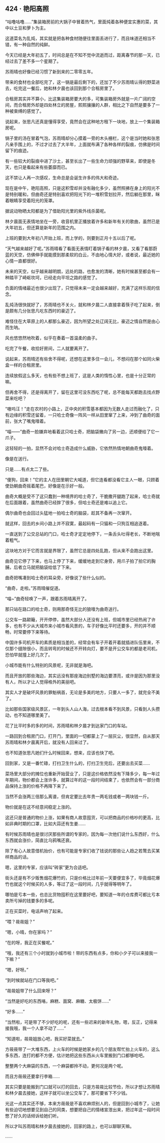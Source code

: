 ## 424 · 艳阳高照

“咕噜咕噜……”集装箱房前的大锅子中冒着热气，里面炖着各种便宜实惠的菜，其中以土豆和萝卜为主。

这道菜名为乱炖，其实就是把各种食材随便往里面丢进行了，而且味道还相当不错，有一种自然的纯鲜。

今天已经是大年初五了，时间总是在不知不觉中流逝而过，距离春节的那一天，已经过去了差不多一个星期了。

苏雨晴也好像已经习惯了新到来的二零零五年。

带来的食材也全部吃完了，这一锅是最后剩下的，还加了不少苏雨晴认得的野菜进去，吃完这一餐后，她和林夕晨也该回到那个合租房里了。

合租房其实并不算小，比这集装箱房要大的多，可集装箱房外就是一片广阔的空间，而合租房外却是四处林立的房屋，熙熙攘攘的人群，相比之下自然是要多了一种被束缚的感觉了。

说起来，张思凡还真是懂得享受，竟然会在这种地方租下一块地，放上一个集装箱房呢。

锅子里的汤在冒着气泡，苏雨晴却分心摸着一旁的木头栅栏，这个是当时她和张思凡亲手围上的，不过才过去了大半年，上面就布满了各种各样的裂痕，仿佛是时间留下的痕迹。

有一些较大的裂痕中进了沙土，甚至长出了一些生命力顽强的野草来，即使是冬天，也只是看起来有些萎靡而已。

这不禁让人再一次感叹，生命总是会诞生许多的伟大和奇迹。

现在是中午，艳阳高照，只是这积雪却并没有融化多少，虽然照拂在身上的阳光不是特别暖和，但曲奇还是特别喜欢把阳光下的一堆积雪划拉开，然后躺在那里，眯着眼睛享受着阳光的笼罩。

据说动物晒太阳都是为了借助阳光里的紫外线杀菌呢。

林夕晨面无表情地坐在一旁，收音机里正播放着许多和新年有关的歌曲，虽然已是大年初五，但还算是新年的范围之内。

上班的要到大年初八开始上班，而上学的，则要到正月十五以后了呢。

“天气越来越好了呢。”苏雨晴看了看面无表情盯着锅子看的林夕晨，又看了看那蔚蓝的天空，仿佛伸手就能摸到那柔软的白云，不由地心情大好，或者说，最近她的心情一直都很好。

未来的天空，似乎越来越明朗，远处的路，也愈发的清晰，她有时候甚至都会有一种踏平了崎岖坎坷，已经走向平坦之路的感觉了。

负面的情绪最近也很少出现了，只觉得未来一定会越来越好，充满了这样乐观的信念。

乱炖汤很快就好了，苏雨晴也不关火，就和林夕晨二人直接拿着筷子吃了起来，倒是颇有几分张思凡吃东西时的豪迈了。

难怪住在大草原上的人都那么豪迈，因为所望之处辽阔无比，豪迈之情自然是由心而生呐。

风也悠悠然地吹着，似乎在奏着一首温柔的曲子。

吃完了午餐，收拾好房间，二人就要离开了。

说起来，苏雨晴还有些舍不得呢，还想在这里多住一会儿，不想闷在那个如同火柴盒一样的合租房里。

连续放假这么多天，也有些不想上班了，这是人类的惰性心里，也是十分正常的嘛。

但再舍不得，还是得离开了，留在这里可没东西吃了呢，总不能每天都跑去找点野菜来吃吧？

“嗷呜汪！”走在农村的小路上，正中央的积雪基本都因为无数人走过而融化了，只有边缘的积雪还留着，一只哈士奇像一阵风一样从田里窜了上来，冲到了曲奇的面前，张大了嘴鬼嚎着。

“喵——”曲奇一脸嫌弃地看着这只哈士奇，把脑袋撇向了另一边，还顺便给了它一爪子。

这轻轻的一拍，显然不会对哈士奇造成什么威胁，它依然热情地朝曲奇鬼嚎着。

像是在送行。

只是……有点太二了些。

“傻狗，回来！”它的主人在田里朝它大喊道，但它连看都没看它主人一眼，只顾着使劲朝曲奇摇着尾巴，好像是在示好一般。

曲奇大概是受不了这只蠢到一种境界的哈士奇了，干脆撒开腿跑了起来，哈士奇就在后面跟着，虽然曲奇已经胖了很多，但哈士奇还是难以追上它。

偶尔曲奇也会回过头猛地一拍哈士奇的脑袋，趁其不备再一次窜开。

就这样，回去的乡间小路上并不寂寞，最起码有一只猫和一只狗互相追逐着。

一直送到了公交总站的门口，哈士奇才定定地停下，一条舌头吐得老长，不断地喘着粗气。

这块地方对于它而言就是界限了，虽然它总是四处乱跑，但从来不会跑出这里。

曲奇见它停了下来，也马上停了下来，缓缓地走到它身旁，用爪子拍了拍它的胸脯，后者立马就把脑袋给低了下来。

曲奇把嘴凑到哈士奇的耳朵旁，好像说了些什么似的。

“曲奇，走啦。”苏雨晴催促道。

“喵~”曲奇轻唤了一声，跟着苏雨晴离开了。

那只站在路口的哈士奇，则用那奇怪无比的狼嚎为曲奇送行。

公交车一路颠簸，开开停停，虽然大部分人还没有上班，但城市里已经热闹了许多，也有不少从大城市来小城市看风景的，车子好像比平时还要多，开的并不顺畅，时常要停下来等待。

中国许多司机开车的素质是相当差的，经常会有车子开着开着就插进队伍里来，不仅那个缝隙很小，而且转弯的时候还不开转向灯，要不是开公交车的都是老司机，恐怕早就撞上好几次了。

小城市能有什么特别的风景呢，无非就是海吧。

而且开放的那些海边，其实远没有那座海边别墅的海边要漂亮，或许是因为那里没有人，所以才让人觉得格外的美丽吧。

其实人才是破坏风景的罪魁祸首，无论是多美的地方，只要人一多了，就完全不美了。

比如那些国家级风景区，一年到头人山人海，过去根本看不到风景，只看到人头攒动，也不知道哪里美了。

花了比平时多的多的时间，苏雨晴和林夕晨才到达家门口的车站。

一路回到合租房门口，打开门，里面的一切都蒙上了一层灰尘，很显然，自从那天苏雨晴和林夕晨离开后，就没有人回来过了。

也不知道张思凡她们什么时候回来，想来，应该也快了吧。

回到家，又是一番忙碌，打扫卫生什么的，打扫卫生完后，还要出去买菜……

菜场里大部分的摊位也重新开始营业了，只是这价格依然没有下降多少，每一年过年期间，物价都会上涨许多，就算过年的这一段时间结束了，也依然会有一部分商品保持上涨的价格不再降下来了。

当然不会涨两三倍那么离谱，但肯定要比去年贵一两毛钱或者一两块钱一斤。

物价就是在这不经意间稳定上涨的。

这还只是普通的物价上涨，如果有商人故意囤货，可以把商品的价格吵的更高，比如非典时期的口罩，比如大蒜还有生姜……

有时候苏雨晴也是很讨厌那些所谓的专家的，因为每一次他们说什么东西好，什么东西就会涨价，简直比乌鸦嘴还衰。

除了有心人故意借机抬价，也有可能是专家们收了钱说的那些让人趋之若鹜去买某样商品的话。

嗯，这里的专家，应该叫“砖家”更为合适吧。

街头还是有不少贩售烟花爆竹的，只是价格比过年前一天要便宜多了，毕竟烟花爆竹也就这个时候买的人多，等过了这一段时间，几乎就得等明年了。

哪怕是亏本一些，也总比货物囤积在这里要好吧，要知道一年的仓库费可都比亏本卖所亏掉的钱要多的多呢。

正在买菜时，电话声响了起来。

“喂？莜莜姐？”

“嗯，小晴，你在家吗？”

“在的呀，我正在买餐呢。”

“哦，我还有三个小时就到小城市啦！带的东西有点多，你和小夕子可以来接我一下嘛？”

“嗯，好呀。”

“到时候就站在门口等我吧。”

“莜莜姐带了什么回来呀？”

“当然是好吃的东西咯，麻糕、面窝、麻糖、太极饼……”

“好多……”

“当然啦，可是带了不少好吃的呢，还有一些迟来的新年礼物，嗯，反正，记得来接我哦，我一个人拿不动了……”

“知道啦，莜莜姐放心吧，我买好菜就去。”

方莜莜带了一大堆东西，上火车的时候是她家乡的几个朋友帮忙抬上火车的，这么多东西，连打的都不方便，估计她把这些东西从火车里搬到门口都够呛吧。

整整两个大麻袋的东西，一个麻袋都拎不动，更何况是两个呢。

而且方莜莜还要拿行李箱……

其实只要是能搬到门口就可以打的回去，只是方莜莜比较节俭，所以才想让苏雨晴和林夕晨去接她，这样子就可以坐公交车了，那可要省下不少钱。

光这一点其实还不够，本来方莜莜是不喜欢麻烦别人的，但是回到小城市了，让她有些迫切地想要见到自己的同类，想要把自己的情绪宣泄出来，把过年这一段时间憋了好久的话倾诉给她们听。

所以才叫苏雨晴和林夕晨去接她的，回家的路上，也可以聊聊天嘛。

……
